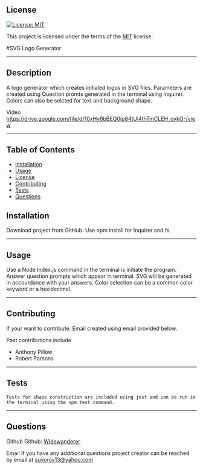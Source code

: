 ## License

[![License: MIT](https://img.shields.io/badge/License-MIT-yellow.svg)](https://opensource.org/licenses/MIT)

This project is licensed under the terms of the [MIT](https://opensource.org/licenses/MIT) license.

#SVG Logo Generator

---

## Description

A logo generator which creates initialed logos in SVG files. Parameters are created using Question promts generated in the terminal using inquirer. Colors can also be selcted for text and background shape.

Video
https://drive.google.com/file/d/10xHy6bBEQ0ip84tUi4thTmCLEH_oykO-/view


---

## Table of Contents

- [installation](#installation)
- [Usage](#usage)
- [License](#license)
- [Contributing](#contributing)
- [Tests](#contributing)
- [Questions](#questions)

## Installation

Download project from GitHub. Use npm install for Inquirer and fs.

---

## Usage

Use a Node Index.js command in the terminal is initiate the program. Answer question prompts which appear in terminal. SVG will be generated in accourdance with your answers. Color selection can be a common color keyword or a hexidecimal.

---

## Contributing

If your want to contribute. Email created using email provided below.

Past contributions include

- Anthony Pillow
- Robert Parsons

---

## Tests

    Tests for shape construction are included using jest and can be run in the terminal using the npm test command.

---

## Questions

Github
Github: [Widewanderer](https://github.com/Widewanderer)

Email
If you have any additional questions project creator can be reached by email at [suvorov13@yahoo.com](mailto:suvorov13@yahoo.com)
